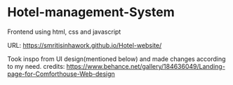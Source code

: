 # Hotel-management-System

Frontend using html, css and javascript

URL: https://smritisinhawork.github.io/Hotel-website/

Took inspo from UI design(mentioned below) and made changes according to my need.
credits: https://www.behance.net/gallery/184636049/Landing-page-for-Comforthouse-Web-design
